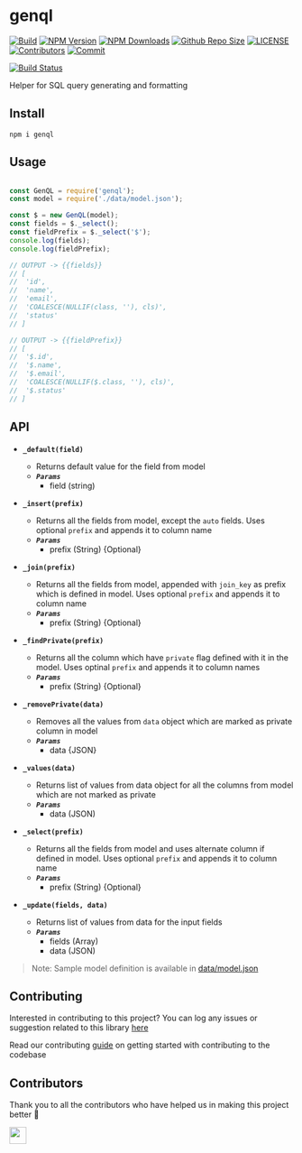 # genql

[![Build](https://github.com/arshadkazmi42/genql/actions/workflows/nodejs.yml/badge.svg)](https://github.com/arshadkazmi42/genql/actions/workflows/nodejs.yml)
[![NPM Version](https://img.shields.io/npm/v/genql.svg)](https://www.npmjs.com/package/genql)
[![NPM Downloads](https://img.shields.io/npm/dt/genql.svg)](https://www.npmjs.com/package/genql)
[![Github Repo Size](https://img.shields.io/github/repo-size/arshadkazmi42/genql.svg)](https://github.com/arshadkazmi42/genql)
[![LICENSE](https://img.shields.io/npm/l/genql.svg)](https://github.com/arshadkazmi42/genql/blob/master/LICENSE)
[![Contributors](https://img.shields.io/github/contributors/arshadkazmi42/genql.svg)](https://github.com/arshadkazmi42/genql/graphs/contributors)
[![Commit](https://img.shields.io/github/last-commit/arshadkazmi42/genql.svg)](https://github.com/arshadkazmi42/genql/commits/master)


[![Build Status](https://api.travis-ci.com/arshadkazmi42/genql.svg?branch=master)](https://api.travis-ci.com/arshadkazmi42/genql)

Helper for SQL query generating and formatting

## Install

```
npm i genql
```

## Usage

```javascript

const GenQL = require('genql');
const model = require('./data/model.json');

const $ = new GenQL(model);
const fields = $._select();
const fieldPrefix = $._select('$');
console.log(fields);
console.log(fieldPrefix);

// OUTPUT -> {{fields}}
// [
//  'id',
//  'name',
//  'email',
//  'COALESCE(NULLIF(class, ''), cls)',
//  'status'
// ]

// OUTPUT -> {{fieldPrefix}}
// [
//  '$.id',
//  '$.name',
//  '$.email',
//  'COALESCE(NULLIF($.class, ''), cls)',
//  '$.status'
// ]

```

## API

- **`_default(field)`**
  - Returns default value for the field from model
  - ***`Params`***
    - field (string)

- **`_insert(prefix)`**
  - Returns all the fields from model, except the `auto` fields. Uses optional `prefix` and appends it to column name
  - ***`Params`***
    - prefix (String) {Optional}

- **`_join(prefix)`**
  - Returns all the fields from model, appended with `join_key` as prefix which is defined in model. Uses optional `prefix`  and appends it to column name
  - ***`Params`***
    - prefix (String) {Optional}

- **`_findPrivate(prefix)`**
  - Returns all the column which have `private` flag defined with it in the model. Uses optinal `prefix` and appends it to column names
  - ***`Params`***
    - prefix (String) {Optional}

- **`_removePrivate(data)`**
  - Removes all the values from `data` object which are marked as private column in model
  - ***`Params`***
    - data {JSON}

- **`_values(data)`**
  - Returns list of values from data object for all the columns from model which are not marked as private
  - ***`Params`***
    - data (JSON)

- **`_select(prefix)`**
  - Returns all the fields from model and uses alternate column if defined in model. Uses optional `prefix` and appends it to column name
  - ***`Params`***
    - prefix (String) {Optional}

- **`_update(fields, data)`**
  - Returns list of values from data for the input fields
  - ***`Params`***
    - fields (Array)
    - data (JSON)

> Note: Sample model definition is available in [data/model.json](data/model.json)


## Contributing

Interested in contributing to this project?
You can log any issues or suggestion related to this library [here](https://github.com/arshadkazmi42/genql/issues/new)

Read our contributing [guide](CONTRIBUTING.md) on getting started with contributing to the codebase

## Contributors

Thank you to all the contributors who have helped us in making this project better :raised_hands:

<a href="https://github.com/arshadkazmi42"><img src="https://github.com/arshadkazmi42.png" width="30" /></a>


